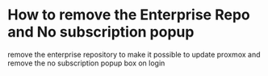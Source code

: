 # How to remove the Enterprise Repo and No subscription popup
remove the enterprise repository to make it possible to update proxmox and remove the no subscription popup box on login
